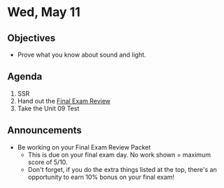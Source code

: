 Wed, May 11
=================== 
   
    
Objectives    
------------    
- Prove what you know about sound and light.
  
Agenda      
---------      
1. SSR
2. Hand out the [Final Exam Review][rev]
3. Take the Unit 09 Test

  
Announcements   
-------------    
- Be working on your Final Exam Review Packet
	- This is due on your final exam day.  No work shown = maximum score of 5/10.
	- Don't forget, if you do the extra things listed at the top, there's an opportunity to earn 10% bonus on your final exam!

[rev]: https://avon.schoology.com/course/5138386979/materials?f=595396692
<!--stackedit_data:
eyJoaXN0b3J5IjpbMTM0MDAwNTkxMSwtNzUzMTA0OTg2LC0xMz
g4MjU2NjE4LDE1NTIyNDE0ODksNDEyNDgzNDc0LC0xOTkwNDc1
NzkwLDE5MzU0MjI3NywtNDc3ODUyNzg0LC05NDU0ODYzODEsMT
ExNzQ5NjA2NCw4NjU1NjQ5MDYsLTE0MDU3NzE5NTIsLTMxOTg4
NDc0OCwxNTMzMjEyODg0LC0yMDc5OTAxNzUxLDgwNzc4NDM4OC
w0Mjg3MzMxNTksMTc0ODAwMzQzNywtMTg5NTI0MzE0MiwxMjkx
OTE1MDQyXX0=
-->